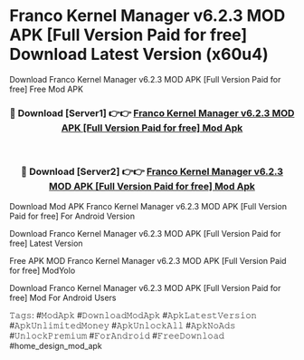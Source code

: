 # Franco Kernel Manager v6.2.3 MOD APK [Full Version Paid for free] Download Latest Version (x60u4)
Download Franco Kernel Manager v6.2.3 MOD APK [Full Version Paid for free] Free Mod APK

<div align="center">
<h3>🔴 Download [Server1] 👉👉 <a href="https://apkcomod.com?title=Franco_Kernel_Manager_v6.2.3_MOD_APK_[Full_Version_Paid_for_free]">Franco Kernel Manager v6.2.3 MOD APK [Full Version Paid for free] Mod Apk</a></h3><br>

<h3>🔴 Download [Server2] 👉👉 <a href="https://apkcomod.com?title=Franco_Kernel_Manager_v6.2.3_MOD_APK_[Full_Version_Paid_for_free]">Franco Kernel Manager v6.2.3 MOD APK [Full Version Paid for free] Mod Apk</a></h3>
</div>


Download Mod APK Franco Kernel Manager v6.2.3 MOD APK [Full Version Paid for free] For Android Version

Download Franco Kernel Manager v6.2.3 MOD APK [Full Version Paid for free] Latest Version

Free APK MOD Franco Kernel Manager v6.2.3 MOD APK [Full Version Paid for free] ModYolo

Download Franco Kernel Manager v6.2.3 MOD APK [Full Version Paid for free] Mod For Android Users

𝚃𝚊𝚐𝚜: #𝙼𝚘𝚍𝙰𝚙𝚔 #𝙳𝚘𝚠𝚗𝚕𝚘𝚊𝚍𝙼𝚘𝚍𝙰𝚙𝚔 #𝙰𝚙𝚔𝙻𝚊𝚝𝚎𝚜𝚝𝚅𝚎𝚛𝚜𝚒𝚘𝚗 #𝙰𝚙𝚔𝚄𝚗𝚕𝚒𝚖𝚒𝚝𝚎𝚍𝙼𝚘𝚗𝚎𝚢 #𝙰𝚙𝚔𝚄𝚗𝚕𝚘𝚌𝚔𝙰𝚕𝚕 #𝙰𝚙𝚔𝙽𝚘𝙰𝚍𝚜 #𝚄𝚗𝚕𝚘𝚌𝚔𝙿𝚛𝚎𝚖𝚒𝚞𝚖 #𝙵𝚘𝚛𝙰𝚗𝚍𝚛𝚘𝚒𝚍 #𝙵𝚛𝚎𝚎𝙳𝚘𝚠𝚗𝚕𝚘𝚊𝚍 #home_design_mod_apk